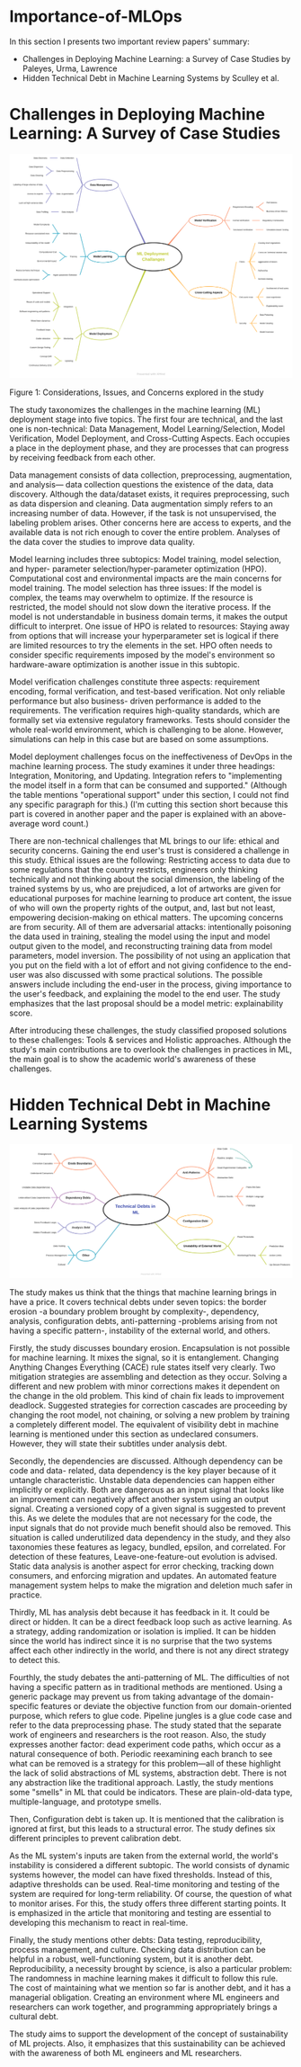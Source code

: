 # Importance-of-MLOps

In this section I presents two important review papers' summary: 

- Challenges in Deploying Machine Learning: a Survey of Case Studies by Paleyes, Urma, Lawrence
- Hidden Technical Debt in Machine Learning Systems by Sculley et al.

# Challenges in Deploying Machine Learning: A Survey of Case Studies

![Figure 1: Considerations, Issues, and Concerns explored in the study](proj-1/AI_Challanges-Map_1.png)

Figure 1: Considerations, Issues, and Concerns explored in the study

The study taxonomizes the challenges in the machine learning (ML) deployment stage into
five topics. The first four are technical, and the last one is non-technical: Data Management,
Model Learning/Selection, Model Verification, Model Deployment, and Cross-Cutting
Aspects. Each occupies a place in the deployment phase, and they are processes that can
progress by receiving feedback from each other.

Data management consists of data collection, preprocessing, augmentation, and analysis—
data collection questions the existence of the data, data discovery. Although the
data/dataset exists, it requires preprocessing, such as data dispersion and cleaning. Data
augmentation simply refers to an increasing number of data. However, if the task is not
unsupervised, the labeling problem arises. Other concerns here are access to experts, and
the available data is not rich enough to cover the entire problem. Analyses of the data cover
the studies to improve data quality.

Model learning includes three subtopics: Model training, model selection, and hyper-
parameter selection/hyper-parameter optimization (HPO). Computational cost and
environmental impacts are the main concerns for model training. The model selection has
three issues: If the model is complex, the teams may overwhelm to optimize. If the resource
is restricted, the model should not slow down the iterative process. If the model is not
understandable in business domain terms, it makes the output difficult to interpret. One
issue of HPO is related to resources: Staying away from options that will increase your
hyperparameter set is logical if there are limited resources to try the elements in the set.
HPO often needs to consider specific requirements imposed by the model's environment so
hardware-aware optimization is another issue in this subtopic.

Model verification challenges constitute three aspects: requirement encoding, formal
verification, and test-based verification. Not only reliable performance but also business-
driven performance is added to the requirements. The verification requires high-quality
standards, which are formally set via extensive regulatory frameworks. Tests should consider
the whole real-world environment, which is challenging to be alone. However, simulations
can help in this case but are based on some assumptions.

Model deployment challenges focus on the ineffectiveness of DevOps in the machine
learning process. The study examines it under three headings: Integration, Monitoring, and
Updating. Integration refers to "implementing the model itself in a form that can be
consumed and supported." (Although the table mentions "operational support" under this
section, I could not find any specific paragraph for this.) (I'm cutting this section short
because this part is covered in another paper and the paper is explained with an above-
average word count.)

There are non-technical challenges that ML brings to our life: ethical and security concerns.
Gaining the end user's trust is considered a challenge in this study. Ethical issues are
the following: Restricting access to data due to some regulations that the country restricts,
engineers only thinking technically and not thinking about the social dimension, the labeling
of the trained systems by us, who are prejudiced, a lot of artworks are given for educational
purposes for machine learning to produce art content, the issue of who will own the
property rights of the output, and, last but not least, empowering decision-making on ethical
matters. The upcoming concerns are from security. All of them are adversarial attacks:
intentionally poisoning the data used in training, stealing the model using the input and
model output given to the model, and reconstructing training data from model parameters,
model inversion. The possibility of not using an application that you put on the field with a
lot of effort and not giving confidence to the end-user was also discussed with some
practical solutions. The possible answers include including the end-user in the process, giving
importance to the user's feedback, and explaining the model to the end user. The study
emphasizes that the last proposal should be a model metric: explainability score.

After introducing these challenges, the study classified proposed solutions to these
challenges: Tools & services and Holistic approaches. Although the study's main
contributions are to overlook the challenges in practices in ML, the main goal is to show the
academic world's awareness of these challenges.

# Hidden Technical Debt in Machine Learning Systems

![AI Challanges-Technical Debt.png](proj-1/AI_Challanges-Technical_Debt.png)

The study makes us think that the things that machine learning brings in have a price. It
covers technical debts under seven topics: the border erosion -a boundary problem brought
by complexity-, dependency, analysis, configuration debts, anti-patterning -problems arising
from not having a specific pattern-, instability of the external world, and others.

Firstly, the study discusses boundary erosion. Encapsulation is not possible for machine
learning. It mixes the signal, so it is entanglement. Changing Anything Changes Everything
(CACE) rule states itself very clearly. Two mitigation strategies are assembling and detection
as they occur. Solving a different and new problem with minor corrections makes it
dependent on the change in the old problem. This kind of chain fix leads to improvement
deadlock. Suggested strategies for correction cascades are proceeding by changing the root
model, not chaining, or solving a new problem by training a completely different model. The
equivalent of visibility debt in machine learning is mentioned under this section as
undeclared consumers. However, they will state their subtitles under analysis debt.

Secondly, the dependencies are discussed. Although dependency can be code and data-
related, data dependency is the key player because of it untangle characteristic. Unstable
data dependencies can happen either implicitly or explicitly. Both are dangerous as an input
signal that looks like an improvement can negatively affect another system using an output
signal. Creating a versioned copy of a given signal is suggested to prevent this. As we delete
the modules that are not necessary for the code, the input signals that do not provide much
benefit should also be removed. This situation is called underutilized data dependency in the
study, and they also taxonomies these features as legacy, bundled, epsilon, and correlated.
For detection of these features, Leave-one-feature-out evolution is advised. Static data
analysis is another aspect for error checking, tracking down consumers, and enforcing
migration and updates. An automated feature management system helps to make the
migration and deletion much safer in practice.

Thirdly, ML has analysis debt because it has feedback in it. It could be direct or hidden. It
can be a direct feedback loop such as active learning. As a strategy, adding randomization or
isolation is implied. It can be hidden since the world has indirect since it is no surprise that
the two systems affect each other indirectly in the world, and there is not any direct strategy
to detect this.

Fourthly, the study debates the anti-patterning of ML. The difficulties of not having a specific
pattern as in traditional methods are mentioned. Using a generic package may prevent us
from taking advantage of the domain-specific features or deviate the objective function from
our domain-oriented purpose, which refers to glue code. Pipeline jungles is a glue code case
and refer to the data preprocessing phase. The study stated that the separate work of
engineers and researchers is the root reason. Also, the study expresses another factor: dead
experiment code paths, which occur as a natural consequence of both. Periodic reexamining
each branch to see what can be removed is a strategy for this problem—all of these highlight
the lack of solid abstractions of ML systems, abstraction debt. There is not any abstraction
like the traditional approach. Lastly, the study mentions some "smells" in ML that could be
indicators. These are plain-old-data type, multiple-language, and prototype smells.

Then, Configuration debt is taken up. It is mentioned that the calibration is ignored at first,
but this leads to a structural error. The study defines six different principles to prevent
calibration debt.

As the ML system's inputs are taken from the external world, the world's instability is
considered a different subtopic. The world consists of dynamic systems however, the model
can have fixed thresholds. Instead of this, adaptive thresholds can be used. Real-time
monitoring and testing of the system are required for long-term reliability. Of course, the
question of what to monitor arises. For this, the study offers three different starting points.
It is emphasized in the article that monitoring and testing are essential to developing this
mechanism to react in real-time.

Finally, the study mentions other debts: Data testing, reproducibility, process management,
and culture. Checking data distribution can be helpful in a robust, well-functioning system,
but it is another debt. Reproducibility, a necessity brought by science, is also a particular
problem: The randomness in machine learning makes it difficult to follow this rule. The cost
of maintaining what we mention so far is another debt, and it has a managerial obligation.
Creating an environment where ML engineers and researchers can work together, and
programming appropriately brings a cultural debt.

The study aims to support the development of the concept of sustainability of ML projects.
Also, it emphasizes that this sustainability can be achieved with the awareness of both ML
engineers and ML researchers.